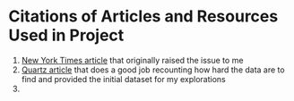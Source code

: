 # Citations of Articles and Resources Used in Project

1. [New York Times article](https://www.nytimes.com/2019/01/13/us/politics/hospital-prices-online.html) that originally raised the issue to me
2. [Quartz article](https://qz.com/1518545/price-lists-for-the-115-biggest-us-hospitals-new-transparency-law/) that does a good job recounting how hard the data are to find and provided the initial dataset for my explorations
3. 